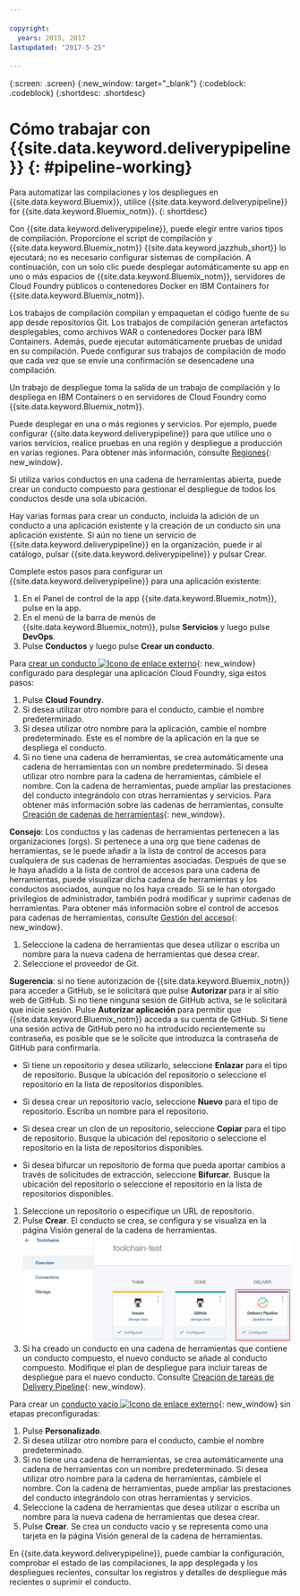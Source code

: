 ```yaml
---

copyright:
  years: 2015, 2017
lastupdated: "2017-5-25"

---
```



{:screen: .screen}
{:new_window: target="_blank"}
{:codeblock: .codeblock}
{:shortdesc: .shortdesc}

# Cómo trabajar con {{site.data.keyword.deliverypipeline}} {: #pipeline-working}

Para automatizar las compilaciones y los despliegues en {{site.data.keyword.Bluemix}}, utilice {{site.data.keyword.deliverypipeline}} for {{site.data.keyword.Bluemix_notm}}.
{: shortdesc}

Con {{site.data.keyword.deliverypipeline}}, puede elegir entre varios tipos de compilación. Proporcione el script de compilación y {{site.data.keyword.Bluemix_notm}} {{site.data.keyword.jazzhub_short}} lo ejecutará; no es necesario configurar sistemas de compilación. A continuación, con un solo clic puede desplegar automáticamente su app en uno o más espacios de {{site.data.keyword.Bluemix_notm}}, servidores de Cloud Foundry públicos o contenedores Docker en IBM Containers for {{site.data.keyword.Bluemix_notm}}.

Los trabajos de compilación compilan y empaquetan el código fuente de su app desde repositorios Git. Los trabajos de compilación generan artefactos desplegables, como archivos WAR o contenedores Docker para IBM Containers. Además, puede ejecutar automáticamente pruebas de unidad en su compilación. Puede configurar sus trabajos de compilación de modo que cada vez que se envíe una confirmación se desencadene una compilación.

Un trabajo de despliegue toma la salida de un trabajo de compilación y lo despliega en IBM Containers o en servidores de Cloud Foundry como {{site.data.keyword.Bluemix_notm}}.

Puede desplegar en una o más regiones y servicios. Por ejemplo, puede configurar {{site.data.keyword.deliverypipeline}} para que utilice uno o varios servicios, realice pruebas en una región y despliegue a producción en varias regiones. Para obtener más información, consulte [Regiones](/docs/overview/whatisbluemix.html#ov_intro_reg){: new_window}.

Si utiliza varios conductos en una cadena de herramientas abierta, puede crear un conducto compuesto para gestionar el despliegue de todos los conductos desde una sola ubicación.

Hay varias formas para crear un conducto, incluida la adición de un conducto a una aplicación existente y la creación de un conducto sin una aplicación existente. Si aún no tiene un servicio de {{site.data.keyword.deliverypipeline}} en la organización, puede ir al catálogo, pulsar {{site.data.keyword.deliverypipeline}} y pulsar Crear.

Complete estos pasos para configurar un {{site.data.keyword.deliverypipeline}} para una aplicación existente:

1. En el Panel de control de la app {{site.data.keyword.Bluemix_notm}}, pulse en la app.
1. En el menú de la barra de menús de {{site.data.keyword.Bluemix_notm}}, pulse **Servicios** y luego pulse **DevOps**.
1. Pulse **Conductos** y luego pulse **Crear un conducto**.

Para [crear un conducto ![Icono de enlace externo](../../icons/launch-glyph.svg "Icono de enlace externo")](https://console.bluemix.net/devops/pipelines/dashboard/create){: new_window} configurado para desplegar una aplicación Cloud Foundry, siga estos pasos:

1. Pulse **Cloud Foundry**.
1. Si desea utilizar otro nombre para el conducto, cambie el nombre predeterminado.
1. Si desea utilizar otro nombre para la aplicación, cambie el nombre predeterminado. Este es el nombre de la aplicación en la que se despliega el conducto.
1. Si no tiene una cadena de herramientas, se crea automáticamente una cadena de herramientas con un nombre predeterminado. Si desea utilizar otro nombre para la cadena de herramientas, cámbiele el nombre. Con la cadena de herramientas, puede ampliar las prestaciones del conducto integrándolo con otras herramientas y servicios. Para obtener más información sobre las cadenas de herramientas, consulte [Creación de cadenas de herramientas](/docs/services/ContinuousDelivery/toolchains_working.html){: new_window}.

 **Consejo**: Los conductos y las cadenas de herramientas pertenecen a las organizaciones (orgs). Si pertenece a una org que tiene cadenas de herramientas, se le puede añadir a la lista de control de accesos para cualquiera de sus cadenas de herramientas asociadas. Después de que se le haya añadido a la lista de control de accesos para una cadena de herramientas, puede visualizar dicha cadena de herramientas y los conductos asociados, aunque no los haya creado. Si se le han otorgado privilegios de administrador, también podrá modificar y suprimir cadenas de herramientas. Para obtener más información sobre el control de accesos para cadenas de herramientas, consulte [Gestión del acceso](/docs/services/ContinuousDelivery/toolchains_using.html#managing_access){: new_window}.

1. Seleccione la cadena de herramientas que desea utilizar o escriba un nombre para la nueva cadena de herramientas que desea crear.
1. Seleccione el proveedor de Git.

 **Sugerencia**: si no tiene autorización de {{site.data.keyword.Bluemix_notm}} para acceder a GitHub, se le solicitará que pulse **Autorizar** para ir al sitio web de GitHub. Si no tiene ninguna sesión de GitHub activa, se le solicitará que inicie sesión. Pulse **Autorizar aplicación** para permitir que {{site.data.keyword.Bluemix_notm}} acceda a su cuenta de GitHub. Si tiene una sesión activa de GitHub pero no ha introducido recientemente su contraseña, es posible que se le solicite que introduzca la contraseña de GitHub para confirmarla.

   * Si tiene un repositorio y desea utilizarlo, seleccione **Enlazar** para el tipo de repositorio. Busque la ubicación del repositorio o seleccione el repositorio en la lista de repositorios disponibles.

   * Si desea crear un repositorio vacío, seleccione **Nuevo** para el tipo de repositorio. Escriba un nombre para el repositorio.

   * Si desea crear un clon de un repositorio, seleccione **Copiar** para el tipo de repositorio. Busque la ubicación del repositorio o seleccione el repositorio en la lista de repositorios disponibles.

   * Si desea bifurcar un repositorio de forma que pueda aportar cambios a través de solicitudes de extracción, seleccione **Bifurcar**. Busque la ubicación del repositorio o seleccione el repositorio en la lista de repositorios disponibles.

1. Seleccione un repositorio o especifique un URL de repositorio.
1. Pulse **Crear**. El conducto se crea, se configura y se visualiza en la página Visión general de la cadena de herramientas.
 ![Tarjeta de conducto](images/cd_pipeline.png)
1. Si ha creado un conducto en una cadena de herramientas que contiene un conducto compuesto, el nuevo conducto se añade al conducto compuesto. Modifique el plan de despliegue para incluir tareas de despliegue para el nuevo conducto. Consulte [Creación de tareas de Delivery Pipeline](/docs/services/ContinuousDelivery/pipeline_deployment_plan.html#tasks_pipelineCD){: new_window}.

Para crear un [conducto vacío ![Icono de enlace externo](../../icons/launch-glyph.svg "Icono de enlace externo")](https://console.bluemix.net/devops/pipelines/dashboard/create){: new_window} sin etapas preconfiguradas:

1. Pulse **Personalizado**.
1. Si desea utilizar otro nombre para el conducto, cambie el nombre predeterminado.
1. Si no tiene una cadena de herramientas, se crea automáticamente una cadena de herramientas con un nombre predeterminado. Si desea utilizar otro nombre para la cadena de herramientas, cámbiele el nombre. Con la cadena de herramientas, puede ampliar las prestaciones del conducto integrándolo con otras herramientas y servicios.
1. Seleccione la cadena de herramientas que desea utilizar o escriba un nombre para la nueva cadena de herramientas que desea crear.
1. Pulse **Crear**. Se crea un conducto vacío y se representa como una tarjeta en la página Visión general de la cadena de herramientas.

En {{site.data.keyword.deliverypipeline}}, puede cambiar la configuración, comprobar el estado de las compilaciones, la app desplegada y los despliegues recientes, consultar los registros y detalles de despliegue más recientes o suprimir el conducto.
